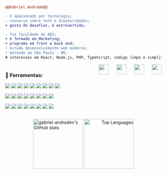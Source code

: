 ```diff
@@Gabriel Andrade@@

- é apaixonado por tecnologia;
- conversa sobre tech e aleatoridades;
+ gosta de desafios, é extrovertido;

- faz faculdade de ADS;
+ é formado em Marketing;
+ programa em front e back end;
! estuda desenvolvimento web moderno;
! morando em São Paulo - BR;
# interesses em React, Node.js, PHP, TypeScript, código limpo e simplificado

```
  <a href="mailto:gandrade.dev@gmail.com" target="_blank" rel="noreferrer"><img  align="right" style="margin-left: 25px" src="https://raw.githubusercontent.com/maurodesouza/profile-readme-generator/master/src/assets/icons/social/gmail/default.svg" width="32" height="32"/>
  <a href="https://discord.com/users/gandradev" target="_blank" rel="noreferrer"><img  align="right" style="margin-left: 25px" src="https://raw.githubusercontent.com/maurodesouza/profile-readme-generator/master/src/assets/icons/social/discord/default.svg" width="32" height="32"/></a>
  <a href="http://www.instagram.com/gbrl.andrade/" target="_blank" rel="noreferrer"><img  align="right" style="margin-left: 25px" src="https://raw.githubusercontent.com/danielcranney/readme-generator/main/public/icons/socials/instagram.svg" width="32" height="32"/></a>
  <a href="https://www.linkedin.com/in/gabriel-andradev/" target="_blank" rel="noreferrer"><img align="right" style="margin-left: 25px"  src="https://raw.githubusercontent.com/maurodesouza/profile-readme-generator/master/src/assets/icons/social/linkedin/default.svg" width="32" height="32"/></a> 
  
#
### 🔗 Ferramentas:

<a href="" target="_blank" rel="noreferrer"><img src="https://img.shields.io/badge/JavaScript-F7DF1E?style=for-the-badge&logo=javascript&logoColor=black"/></a>
<a href="" target="_blank" rel="noreferrer"><img src="https://img.shields.io/badge/TypeScript-007ACC?style=for-the-badge&logo=typescript&logoColor=white"/></a>
<a href="" target="_blank" rel="noreferrer"><img src="https://img.shields.io/badge/React-20232A?style=for-the-badge&logo=react&logoColor=61DAFB"/></a>
<a href="" target="_blank" rel="noreferrer"><img src="https://img.shields.io/badge/Next-black?style=for-the-badge&logo=next.js&logoColor=white"/></a>
<a href="" target="_blank" rel="noreferrer"><img src="https://img.shields.io/badge/Tailwind_CSS-38B2AC?style=for-the-badge&logo=tailwind-css&logoColor=white"/></a>
<a href="" target="_blank" rel="noreferrer"><img src="https://img.shields.io/badge/HTML5-E34F26?style=for-the-badge&logo=html5&logoColor=white"/></a>
<a href="" target="_blank" rel="noreferrer"><img src="https://img.shields.io/badge/CSS3-1572B6?style=for-the-badge&logo=css3&logoColor=white"/></a>
<a href="" target="_blank" rel="noreferrer"><img src="https://img.shields.io/badge/AngularJS-E23237?style=for-the-badge&logo=angularjs&logoColor=white"/></a>
<a href="" target="_blank" rel="noreferrer"><img src="https://img.shields.io/badge/Bootstrap-563D7C?style=for-the-badge&logo=bootstrap&logoColor=white"/></a>

<a href="" target="_blank" rel="noreferrer"><img src="https://img.shields.io/badge/Node.js-43853D?style=for-the-badge&logo=node.js&logoColor=white"/></a>
<a href="" target="_blank" rel="noreferrer"><img src="https://img.shields.io/badge/Express.js-404D59?style=for-the-badge"/></a>
<a href="" target="_blank" rel="noreferrer"><img src="https://img.shields.io/badge/PHP-777BB4?style=for-the-badge&logo=php&logoColor=white"/></a>
<a href="" target="_blank" rel="noreferrer"><img src="https://img.shields.io/badge/symfony-%23000000.svg?style=for-the-badge&logo=symfony&logoColor=white"/></a>
<a href="" target="_blank" rel="noreferrer"><img src="https://img.shields.io/badge/MySQL-00000F?style=for-the-badge&logo=mysql&logoColor=white"/></a>
<a href="" target="_blank" rel="noreferrer"><img src="https://img.shields.io/badge/MariaDB-003545?style=for-the-badge&logo=mariadb&logoColor=white"/></a>
<a href="" target="_blank" rel="noreferrer"><img src="https://img.shields.io/badge/SQLite-07405E?style=for-the-badge&logo=sqlite&logoColor=white"/></a>
<a href="" target="_blank" rel="noreferrer"><img src="https://img.shields.io/badge/Prisma-3982CE?style=for-the-badge&logo=Prisma&logoColor=white"/></a>

<a href="" target="_blank" rel="noreferrer"><img src="https://img.shields.io/badge/Netlify-00C7B7?style=for-the-badge&logo=netlify&logoColor=white"/></a>
<a href="" target="_blank" rel="noreferrer"><img src="https://img.shields.io/badge/Heroku-430098?style=for-the-badge&logo=heroku&logoColor=white"/></a>
<a href="" target="_blank" rel="noreferrer"><img src="https://img.shields.io/badge/Vercel-000000?style=for-the-badge&logo=vercel&logoColor=white"/></a>
<a href="" target="_blank" rel="noreferrer"><img src="https://img.shields.io/badge/Twilio-F22F46?style=for-the-badge&logo=Twilio&logoColor=white"/></a>
<a href="" target="_blank" rel="noreferrer"><img src="https://img.shields.io/badge/eslint-3A33D1?style=for-the-badge&logo=eslint&logoColor=white"/></a>
<a href="" target="_blank" rel="noreferrer"><img src="https://img.shields.io/badge/prettier-1A2C34?style=for-the-badge&logo=prettier&logoColor=F7BA3E"/></a>
<a href="" target="_blank" rel="noreferrer"><img src="https://img.shields.io/badge/Trello-0052CC?style=for-the-badge&logo=trello&logoColor=white"/></a>
<a href="" target="_blank" rel="noreferrer"><img src="https://img.shields.io/badge/GIT-E44C30?style=for-the-badge&logo=git&logoColor=white"/></a>

##

<div align="center">
  <a href="http://www.github.com/gabriel-andradev"align="left"><img height="160em" src="https://github-readme-stats.vercel.app/api?username=gabriel-andradev&show_icons=true&hide=&count_private=true&title_color=ec4899&text_color=ffffff&icon_color=3382ed&bg_color=181824&hide_border=true&show_icons=true" alt="gabriel-andradev's GitHub stats"/></a>
  	<!-- <a href="http://www.github.com/gabriel-andradev"><img height="154em" src="https://github-readme-streak-stats.herokuapp.com/?user=gabriel-andradev&stroke=ffffff&background=181824&ring=ec4899&fire=ec4899&currStreakNum=ffffff&currStreakLabel=ec4899&sideNums=ffffff&sideLabels=ffffff&dates=ffffff&hide_border=true"/></a> -->
  	<!-- <a href="http://www.github.com/gabriel-andradev" align="left"><img height="157em" src="https://activity-graph.herokuapp.com/graph?username=gabriel-andradev&bg_color=181824&color=ffffff&line=3382ed&point=ffffff&area_color=181824&area=true&hide_border=true&custom_title=GitHub%20Commits%20Graph" alt="GitHub Commits Graph"/></a> -->
  <a href="https://github.com/gabriel-andradev" align="right"><img  height="160em" src="https://github-readme-stats.vercel.app/api/top-langs/?username=gabriel-andradev&layout=compact&langs_count=10&title_color=ec4899&text_color=ffffff&icon_color=3382ed&bg_color=181824&hide_border=true&locale=en&custom_title=Top%20%Languages" alt="Top Languages"/></a>
</div>
